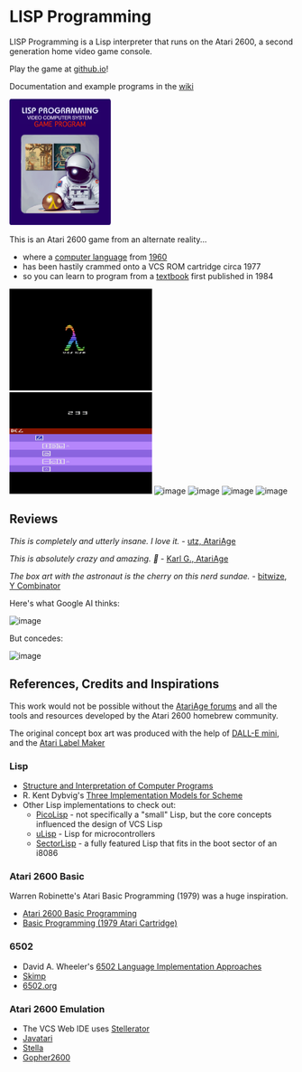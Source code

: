 # LISP Programming 
LISP Programming is a Lisp interpreter that runs on the Atari 2600, a second generation home video game console. 

Play the game at [github.io](https://dchristianson.github.io/vcs-lisp/)!

Documentation and example programs in the  [wiki](https://github.com/DChristianson/vcs-lisp/wiki)

<img src="https://github.com/DChristianson/vcs-lisp/blob/main/assets/lisp-programming1.png" width=180></img>

This is an Atari 2600 game from an alternate reality...

- where a [computer language](https://en.wikipedia.org/wiki/Lisp_(programming_language)) from [1960](https://dl.acm.org/doi/10.1145/367177.367199) 
- has been hastily crammed onto a VCS ROM cartridge circa 1977
- so you can learn to program from a [textbook](https://en.wikipedia.org/wiki/Structure_and_Interpretation_of_Computer_Programs) first published in 1984

<img src="https://github.com/DChristianson/vcs-lisp/blob/main/assets/lisp_NTSC_20230714.png" height=180></img>
<img src="https://github.com/DChristianson/vcs-lisp/blob/main/assets/lisp_NTSC_2.png" height=180></img>
<img height="180" alt="image" src="https://github.com/user-attachments/assets/69a4c0b3-17e9-41e2-a9e7-7f2532912a61" />
<img height="180" alt="image" src="https://github.com/user-attachments/assets/f753995c-d475-450d-ad24-be7a8f1b621e" />
<img height="180" alt="image" src="https://github.com/user-attachments/assets/e5469753-a3a3-4dbb-8c3a-95add60fc64f" />
<img height="180" alt="image" src="https://github.com/user-attachments/assets/3c8a022f-f121-4bf2-9654-8edd7ba74353" />


## Reviews

_This is completely and utterly insane. I love it._ - [utz, AtariAge](https://forums.atariage.com/topic/353031-lisp-programming-beta-10-holiday-type-in-games-squirrels/#findComment-5285017)

_This is absolutely crazy and amazing. 🙂_ - [Karl G., AtariAge](https://forums.atariage.com/topic/353031-lisp-programming-beta-10-holiday-type-in-games-squirrels/#findComment-5288241)

_The box art with the astronaut is the cherry on this nerd sundae._ - [bitwize, Y Combinator](https://news.ycombinator.com/item?id=36745961)

Here's what Google AI thinks:

<img width="506" alt="image" src="https://github.com/user-attachments/assets/ef10bac1-65ac-44b0-ada9-0dfb8e7647fc" />

But concedes:

<img width="648" alt="image" src="https://github.com/user-attachments/assets/96ec903c-6a36-4a7d-ae70-d2c63e6018f1" />

## References, Credits and Inspirations

This work would not be possible without the [AtariAge forums](https://www.atariage.com/forums) and all
 the tools and resources developed by the Atari 2600 homebrew community.

The original concept box art was produced with the help of [DALL-E mini](https://www.craiyon.com/), and the [Atari Label Maker](https://www.labelmaker2600.com/)

### Lisp
 - [Structure and Interpretation of Computer Programs](https://en.wikipedia.org/wiki/Structure_and_Interpretation_of_Computer_Programs) 
 - R. Kent Dybvig's [Three Implementation Models for Scheme](https://www.cs.unm.edu/~williams/cs491/three-imp.pdf) 
 - Other Lisp implementations to check out:
   - [PicoLisp](https://picolisp.com/) - not specifically a "small" Lisp, but the core concepts influenced the design of VCS Lisp
   - [uLisp](http://www.ulisp.com/) - Lisp for microcontrollers
   - [SectorLisp](https://github.com/jart/sectorlisp) - a fully featured Lisp that fits in the boot sector of an i8086 

### Atari 2600 Basic
Warren Robinette's Atari Basic Programming (1979) was a huge inspiration.
 - [Atari 2600 Basic Programming](https://huguesjohnson.com/programming/atari-2600-basic/)
 - [Basic Programming (1979 Atari Cartridge)](https://en.wikipedia.org/wiki/BASIC_Programming)

### 6502  
 - David A. Wheeler's [6502 Language Implementation Approaches](https://dwheeler.com/6502/)
 - [Skimp](http://web.archive.org/web/20100131151915/http://www.ip9.org/munro/skimp/)
 - [6502.org](https6502.org)

### Atari 2600 Emulation
 - The VCS Web IDE uses [Stellerator](https://github.com/6502ts/6502.ts/blob/master/doc/stellerator.md)
 - [Javatari](https://javatari.org)
 - [Stella](https://stella-emu.github.io/)
 - [Gopher2600](https://github.com/JetSetIlly/Gopher2600)
